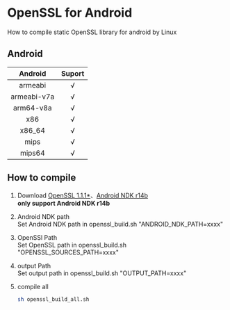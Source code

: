 # OpenSSL for Android
How to compile static OpenSSL library for android by Linux

## Android
| Android | Suport |
| :-: | :-: |
| armeabi | √ |
| armeabi-v7a | √ |
| arm64-v8a | √ |
| x86 | √ |
| x86_64 | √ |
| mips | √ |
| mips64 | √ |

## How to compile
1. Download [OpenSSL 1.1.1*](https://www.openssl.org/source/)、[Android NDK r14b](https://developer.android.google.cn/ndk/downloads/index.html)  
**only support Android NDK r14b**  

2. Android NDK path  
Set Android NDK path in openssl_build.sh "ANDROID_NDK_PATH=xxxx"

3. OpenSSl Path  
Set OpenSSL path in openssl_build.sh "OPENSSL_SOURCES_PATH=xxxx"

4. output Path  
Set output path in openssl_build.sh "OUTPUT_PATH=xxxx"

5. compile all  
    ```bash
    sh openssl_build_all.sh
    ```
